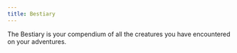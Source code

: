 ```yaml
---
title: Bestiary
---
```


The Bestiary is your compendium of all the creatures you have encountered on your adventures.